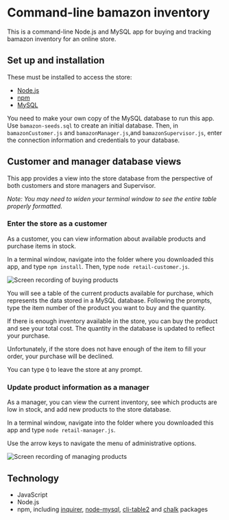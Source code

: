 # Command-line bamazon inventory

This is a command-line Node.js and MySQL app for buying and tracking bamazon inventory for an online store. 

## Set up and installation

These must be installed to access the store:

- [Node.js](https://nodejs.org/en/)
- [npm](https://www.npmjs.com/get-npm)
- [MySQL](https://www.mysql.com/)

You need to make your own copy of the MySQL database to run this app. Use `bamazon-seeds.sql` to create an initial database. Then, in `bamazonCustomer.js` and `bamazonManager.js`,and `bamazonSupervisor.js`, enter the connection information and credentials to your database.

## Customer and manager database views

This app provides a view into the store database from the perspective of both customers and store managers and Supervisor.

_Note: You may need to widen your terminal window to see the entire table properly formatted._

### Enter the store as a customer

As a customer, you can view information about available products and purchase items in stock.

In a terminal window, navigate into the folder where you downloaded this app, and type `npm install`. Then, type `node retail-customer.js`.

![Screen recording of buying products](images/bamazonCustome.gif)

You will see a table of the current products available for purchase, which represents the data stored in a MySQL database. Following the prompts, type the item number of the product you want to buy and the quantity. 

If there is enough inventory available in the store, you can buy the product and see your total cost. The quantity in the database is updated to reflect your purchase.

Unfortunately, if the store does not have enough of the item to fill your order, your purchase will be declined. 

You can type `Q` to leave the store at any prompt.

### Update product information as a manager

As a manager, you can view the current inventory, see which products are low in stock, and add new products to the store database.

In a terminal window, navigate into the folder where you downloaded this app and type `node retail-manager.js`.

Use the arrow keys to navigate the menu of administrative options.

![Screen recording of managing products](images/manager-view.gif)

## Technology

- JavaScript
- Node.js
- npm, including [inquirer](https://www.npmjs.com/package/inquirer), [node-mysql](https://www.npmjs.com/package/node-mysql), [cli-table2](https://www.npmjs.com/package/cli-table2) and [chalk](https://www.npmjs.com/package/chalk) packages